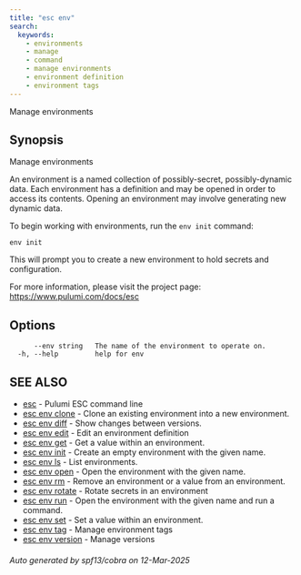 ```yaml
---
title: "esc env"
search:
  keywords:
    - environments
    - manage
    - command
    - manage environments
    - environment definition
    - environment tags
---
```


Manage environments

## Synopsis

Manage environments

An environment is a named collection of possibly-secret, possibly-dynamic data.
Each environment has a definition and may be opened in order to access its contents.
Opening an environment may involve generating new dynamic data.

To begin working with environments, run the `env init` command:

    env init

This will prompt you to create a new environment to hold secrets and configuration.

For more information, please visit the project page: https://www.pulumi.com/docs/esc

## Options

```
      --env string   The name of the environment to operate on.
  -h, --help         help for env
```

## SEE ALSO

* [esc](/docs/esc/cli/commands/esc/)	 - Pulumi ESC command line
* [esc env clone](/docs/esc/cli/commands/esc_env_clone/)	 - Clone an existing environment into a new environment.
* [esc env diff](/docs/esc/cli/commands/esc_env_diff/)	 - Show changes between versions.
* [esc env edit](/docs/esc/cli/commands/esc_env_edit/)	 - Edit an environment definition
* [esc env get](/docs/esc/cli/commands/esc_env_get/)	 - Get a value within an environment.
* [esc env init](/docs/esc/cli/commands/esc_env_init/)	 - Create an empty environment with the given name.
* [esc env ls](/docs/esc/cli/commands/esc_env_ls/)	 - List environments.
* [esc env open](/docs/esc/cli/commands/esc_env_open/)	 - Open the environment with the given name.
* [esc env rm](/docs/esc/cli/commands/esc_env_rm/)	 - Remove an environment or a value from an environment.
* [esc env rotate](/docs/esc/cli/commands/esc_env_rotate/)	 - Rotate secrets in an environment
* [esc env run](/docs/esc/cli/commands/esc_env_run/)	 - Open the environment with the given name and run a command.
* [esc env set](/docs/esc/cli/commands/esc_env_set/)	 - Set a value within an environment.
* [esc env tag](/docs/esc/cli/commands/esc_env_tag/)	 - Manage environment tags
* [esc env version](/docs/esc/cli/commands/esc_env_version/)	 - Manage versions

###### Auto generated by spf13/cobra on 12-Mar-2025
